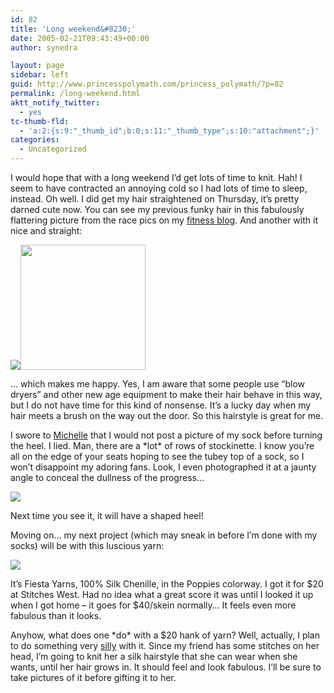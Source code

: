 ```yaml
---
id: 82
title: 'Long weekend&#8230;'
date: 2005-02-21T09:43:49+00:00
author: synedra

layout: page
sidebar: left
guid: http://www.princesspolymath.com/princess_polymath/?p=82
permalink: /long-weekend.html
aktt_notify_twitter:
  - yes
tc-thumb-fld:
  - 'a:2:{s:9:"_thumb_id";b:0;s:11:"_thumb_type";s:10:"attachment";}'
categories:
  - Uncategorized
---
```

I would hope that with a long weekend I&#8217;d get lots of time to knit. Hah! I seem to have contracted an annoying cold so I had lots of time to sleep, instead. Oh well. I did get my hair straightened on Thursday, it&#8217;s pretty darned cute now. You can see my previous funky hair in this fabulously flattering picture from the race pics on my [fitness blog](http://fitness.domestigirl.com/). And another with it nice and straight:
  
 ![](http://www.perlgoddess.com/blog/images/mehair.jpg)<img src="http://www.perlgoddess.com/blog/images/DSCN0531.JPG.jpg" height="200" />
  
&#8230; which makes me happy. Yes, I am aware that some people use &#8220;blow dryers&#8221; and other new age equipment to make their hair behave in this way, but I do not have time for this kind of nonsense. It&#8217;s a lucky day when my hair meets a brush on the way out the door. So this hairstyle is great for me.
  
I swore to [Michelle](http://fickleknitterfiend.blogspot.com) that I would not post a picture of my sock before turning the heel. I lied. Man, there are a \*lot\* of rows of stockinette. I know you&#8217;re all on the edge of your seats hoping to see the tubey top of a sock, so I won&#8217;t disappoint my adoring fans. Look, I even photographed it at a jaunty angle to conceal the dullness of the progress&#8230;
  
![](http://www.perlgoddess.com/blog/images/sock_5in.jpg)
  
Next time you see it, it will have a shaped heel!
  
Moving on&#8230; my next project (which may sneak in before I&#8217;m done with my socks) will be with this luscious yarn:
  
![](http://www.perlgoddess.com/blog/images/fiesta.jpg)
  
It&#8217;s Fiesta Yarns, 100% Silk Chenille, in the Poppies colorway. I got it for $20 at Stitches West. Had no idea what a great score it was until I looked it up when I got home &#8211; it goes for $40/skein normally&#8230; It feels even more fabulous than it looks.
  
Anyhow, what does one \*do\* with a $20 hank of yarn? Well, actually, I plan to do something very [silly](http://knitty.com/ISSUEfall04/PATThallowig.html) with it. Since my friend has some stitches on her head, I&#8217;m going to knit her a silk hairstyle that she can wear when she wants, until her hair grows in. It should feel and look fabulous. I&#8217;ll be sure to take pictures of it before gifting it to her.
